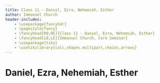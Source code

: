 ```yaml
---
title: Class 11 - Daniel, Ezra, Nehemiah, Esther
author: Immanuel Church
header-includes:
    - \usepackage{fancyhdr}
    - \pagestyle{fancy}
    - \fancyhead[RO,RE]{Class 11 - Daniel, Ezra, Nehemiah, Esther}
    - \fancyhead[LO,LE]{Immanuel Church, Core Seminar}
    - \usepackage{tikz}
    - \usetikzlibrary{calc,shapes.multipart,chains,arrows}
---
```

# Daniel, Ezra, Nehemiah, Esther
